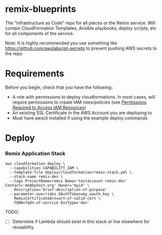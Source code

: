 # remix-blueprints
The "Infrastructure as Code" repo for all pieces or the Remix service. Will contain CloudFormation Templates, Ansible playbooks, deploy scripts, etc for all components of the service.

Note: It is highly recommended you use something like https://github.com/awslabs/git-secrets to prevent pushing AWS secrets to the repo

# Requirements
Before you begin, check that you have the following:
  - A role with permissions to deploy cloudformations. In most cases, will require permissions to create IAM roles/policies (see [Permissions Required to Access IAM Resources](https://docs.aws.amazon.com/IAM/latest/UserGuide/access_permissions-required.html))
  - An existing SSL Certificate in the AWS Account you are deploying to
  - Must have awscli installed if using the example deploy commands

# Deploy

### Remix Application Stack

```console
aws cloudformation deploy \
  --capabilities CAPABILITY_IAM \
  --template-file deploy/cloudformation/remix-stack.yml \
  --stack-name remix-dev \
  --tags ProjectName=remix Name='testaccount-remix-dev' Contact='me@myhost.org' Owner='myid' \
    Description='brief-description-of-purpose'
  --parameter-overrides OAuthToken=my_oauth_key \
    RemixCertificateArn=arn-of-valid-cert \
    FQDN=fqdn-of-service EnvType='dev'
```

TODO:
* [ ] Determine if Lambda should exist in this stack or live elsewhere for reusability.
